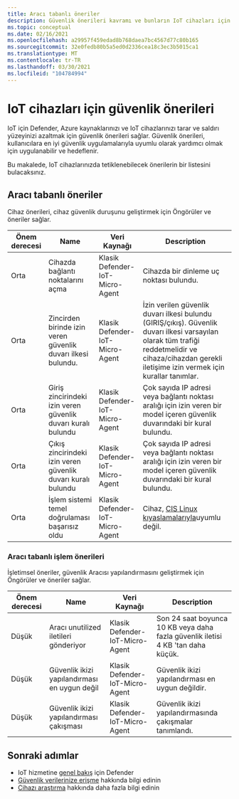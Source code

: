 ```yaml
---
title: Aracı tabanlı öneriler
description: Güvenlik önerileri kavramı ve bunların IoT cihazları için Defender için nasıl kullanıldığı hakkında bilgi edinin.
ms.topic: conceptual
ms.date: 02/16/2021
ms.openlocfilehash: a29957f459edad8b768daea7bc4567d77c80b165
ms.sourcegitcommit: 32e0fedb80b5a5ed0d2336cea18c3ec3b5015ca1
ms.translationtype: MT
ms.contentlocale: tr-TR
ms.lasthandoff: 03/30/2021
ms.locfileid: "104784994"
---
```

# <a name="security-recommendations-for-iot-devices"></a>IoT cihazları için güvenlik önerileri

IoT için Defender, Azure kaynaklarınızı ve IoT cihazlarınızı tarar ve saldırı yüzeyinizi azaltmak için güvenlik önerileri sağlar.
Güvenlik önerileri, kullanıcılara en iyi güvenlik uygulamalarıyla uyumlu olarak yardımcı olmak için uygulanabilir ve hedeflenir.

Bu makalede, IoT cihazlarınızda tetiklenebilecek önerilerin bir listesini bulacaksınız.

## <a name="agent-based-recommendations"></a>Aracı tabanlı öneriler

Cihaz önerileri, cihaz güvenlik duruşunu geliştirmek için Öngörüler ve öneriler sağlar.

| Önem derecesi | Name | Veri Kaynağı | Description |
|--|--|--|--|
| Orta | Cihazda bağlantı noktalarını açma | Klasik Defender-IoT-Micro-Agent| Cihazda bir dinleme uç noktası bulundu. |
| Orta | Zincirden birinde izin veren güvenlik duvarı ilkesi bulundu. | Klasik Defender-IoT-Micro-Agent| İzin verilen güvenlik duvarı ilkesi bulundu (GIRIŞ/çıkış). Güvenlik duvarı ilkesi varsayılan olarak tüm trafiği reddetmelidir ve cihaza/cihazdan gerekli iletişime izin vermek için kurallar tanımlar. |
| Orta | Giriş zincirindeki izin veren güvenlik duvarı kuralı bulundu | Klasik Defender-IoT-Micro-Agent| Çok sayıda IP adresi veya bağlantı noktası aralığı için izin veren bir model içeren güvenlik duvarındaki bir kural bulundu. |
| Orta | Çıkış zincirindeki izin veren güvenlik duvarı kuralı bulundu | Klasik Defender-IoT-Micro-Agent| Çok sayıda IP adresi veya bağlantı noktası aralığı için izin veren bir model içeren güvenlik duvarındaki bir kural bulundu. |
| Orta | İşlem sistemi temel doğrulaması başarısız oldu | Klasik Defender-IoT-Micro-Agent| Cihaz, [CIS Linux kıyaslamalarıyla](https://www.cisecurity.org/cis-benchmarks/)uyumlu değil. |

### <a name="agent-based-operational-recommendations"></a>Aracı tabanlı işlem önerileri

İşletimsel öneriler, güvenlik Aracısı yapılandırmasını geliştirmek için Öngörüler ve öneriler sağlar.

| Önem derecesi | Name | Veri Kaynağı | Description |
|--|--|--|--|
| Düşük | Aracı unutilized iletileri gönderiyor | Klasik Defender-IoT-Micro-Agent | Son 24 saat boyunca 10 KB veya daha fazla güvenlik iletisi 4 KB 'tan daha küçük. |
| Düşük | Güvenlik ikizi yapılandırması en uygun değil | Klasik Defender-IoT-Micro-Agent | Güvenlik ikizi yapılandırması en uygun değildir. |
| Düşük | Güvenlik ikizi yapılandırması çakışması | Klasik Defender-IoT-Micro-Agent | Güvenlik ikizi yapılandırmasında çakışmalar tanımlandı. |

## <a name="next-steps"></a>Sonraki adımlar

- IoT hizmetine [genel bakış](overview.md) için Defender
- [Güvenlik verilerinize erişme](how-to-security-data-access.md) hakkında bilgi edinin
- [Cihazı araştırma](how-to-investigate-device.md) hakkında daha fazla bilgi edinin
